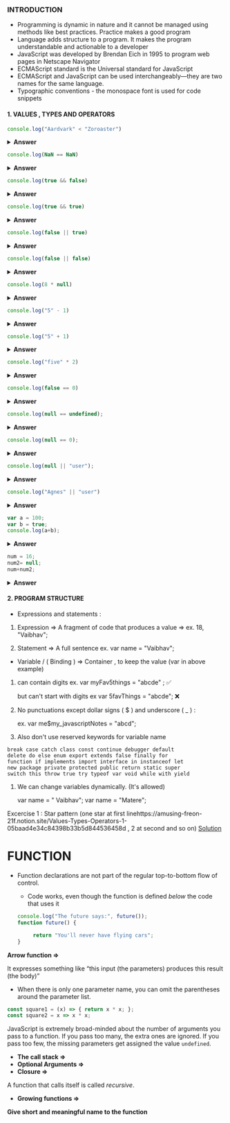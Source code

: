 ### INTRODUCTION

- Programming is dynamic in nature and it cannot be managed using methods like best practices. Practice makes a good program
- Language adds structure to a program. It makes the program understandable and actionable to a developer
- JavaScript was developed by Brendan Eich in 1995 to program web pages in Netscape Navigator
- ECMAScript standard is the Universal standard for JavaScript
- ECMAScript and JavaScript can be used interchangeably—they are two names for the same language.
- Typographic conventions - the monospace font is used for code snippets

#### 1. VALUES , TYPES AND OPERATORS

```javascript
console.log("Aardvark" < "Zoroaster")
```
<details><summary><b>Answer</b></summary>
<p>true</p>
 <p>Uppercase letters are always “less” than lowercase ones</p>
</details>


```javascript
console.log(NaN == NaN)
```
<details><summary><b>Answer</b></summary>
<p>false</p>
 NaN is supposed to denote the result of a nonsensical computation, and as such, it isn’t equal to the result of any other nonsensical computations.
</details>


```javascript
console.log(true && false)
```
<details><summary><b>Answer</b></summary>
<p>false</p>
</details>

```javascript
console.log(true && true)
```
<details><summary><b>Answer</b></summary>
<p>true</p>
</details>

```javascript
console.log(false || true)
```
<details><summary><b>Answer</b></summary>
<p>true</p>
</details>


```javascript
console.log(false || false)
```
<details><summary><b>Answer</b></summary>
<p>false</p>
</details>

```javascript
console.log(8 * null)
```
<details><summary><b>Answer</b></summary>
<p>0</p>
<p>because null becomes 0</p>
</details>

```javascript
console.log("5" - 1)
```
<details><summary><b>Answer</b></summary>
<p>4</p>
<p>"5" becomes 5 (from string to number)</p>
</details>

```javascript
console.log("5" + 1)
```
<details><summary><b>Answer</b></summary>
<p>51</p>
<p>+ tries string concatenation before numeric addition, so the 1 is converted to "1"</p>
<p>if any one is String then it just concat</p>
</details>

```javascript
console.log("five" * 2)
```
<details><summary><b>Answer</b></summary>
<p>NaN</p>
<p>When something that doesn’t map to a number in an obvious way (such as "five" or undefined) is converted to a number, you get the value NaN.</p>
</details>

```javascript
console.log(false == 0)
```
<details><summary><b>Answer</b></summary>
<p>true</p>
</details>

```javascript
console.log(null == undefined);
```
<details><summary><b>Answer</b></summary>
<p>true</p>
</details>

```javascript
console.log(null == 0);
```
<details><summary><b>Answer</b></summary>
<p>false</p>
</details>

```javascript
console.log(null || "user");
```
<details><summary><b>Answer</b></summary>
<p>user</p>
</details>

```javascript
console.log("Agnes" || "user")
```
<details><summary><b>Answer</b></summary>
<p>Agnes</p>
</details>

```javascript
var a = 100;
var b = true;
console.log(a+b);
```
<details><summary><b>Answer</b></summary>
<p>101</p>
</details>

```javascript
num = 16;
num2= null;
num+num2;
```
<details><summary><b>Answer</b></summary>
<p>16</p>
</details>

#### 2. PROGRAM STRUCTURE

- Expressions and statements :

1. Expression ⇒ A fragment of code that produces a value ⇒ ex.  18,    "Vaibhav";

2. Statement ⇒ A full sentence ex. var name = "Vaibhav";

- Variable / ( Binding ) ⇒ Container , to keep the value (var in above example)

1. can contain digits ex. var myFav5things = "abcde" ; ✅
    
    but can't start with digits ex var 5favThings = "abcde"; ❌ 
    
2. No punctuations except dollar signs ( $ ) and  underscore ( _ ) :  
    
    ex. var me$my_javascriptNotes = "abcd";
    
3. Also don't use reserved keywords for variable name 

```
break case catch class const continue debugger default
delete do else enum export extends false finally for
function if implements import interface in instanceof let
new package private protected public return static super
switch this throw true try typeof var void while with yield
```

1. We can change variables dynamically. (It's allowed)
    
    var name = " Vaibhav";
    var name = "Matere";
    
Excercise 1 : Star pattern (one star at first linehttps://amusing-freon-21f.notion.site/Values-Types-Operators-1-05baad4e34c84398b33b5d844536458d , 2 at second and so on)
[Solution](https://replit.com/@Vaibhav18Matere/star-pattern-do-while-loop)

# FUNCTION
- Function declarations are not part of the regular top-to-bottom flow of control.
    - Code works, even though the function is defined *below* the code that uses it
    
    ```jsx
    console.log("The future says:", future());
    function future() {
    
         return "You'll never have flying cars";
    }
    ```
    
**Arrow function  ⇒** 

It expresses something like “this input (the parameters) produces this result (the body)”

- When there is only one parameter name, you can omit the parentheses around the parameter list.

```jsx
const square1 = (x) => { return x * x; };
const square2 = x => x * x;
```

JavaScript is extremely broad-minded about the number of arguments you pass to a function. If you pass too many, the extra ones are ignored. If you pass too few, the missing parameters get assigned the value `undefined`.

- **The call stack ⇒**
- **Optional Arguments ⇒**
- **Closure ⇒**

A function that calls itself is called *recursive*.

- **Growing functions ⇒**

**Give short and meaningful name to the function**